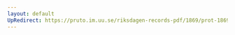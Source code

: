 ```yaml
---
layout: default
UpRedirect: https://pruto.im.uu.se/riksdagen-records-pdf/1869/prot-1869--fk--512/prot-1869--fk--512_021.pdf
---
```

